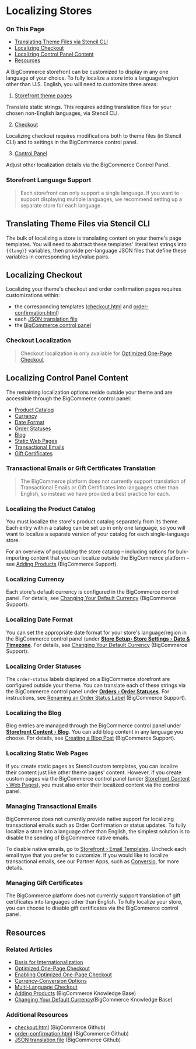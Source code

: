 # Localizing Stores

<div class="otp" id="no-index">

### On This Page
- [Translating Theme Files via Stencil CLI](#translating-theme-files-via-stencil-cli)
- [Localizing Checkout](#localizing-checkout)
- [Localizing Control Panel Content](#localizing-control-panel-content)
- [Resources](#resources)

</div> 

A BigCommerce storefront can be customized to display in any one language of your choice. To fully localize a store into a language/region other than U.S. English, you will need to customize three areas:

1. [Storefront theme pages](#localizing_translating-theme-files)

Translate static strings. This requires adding translation files for your chosen non-English languages, via Stencil CLI.

2. [Checkout](#localizing_localizing-checkout)  

Localizing checkout requires modifications both to theme files (in Stencil CLI) and to settings in the BigCommerce control panel.

3. [Control Panel](#localizing_localizing-control-panel)

Adjust other localization details via the BigCommerce Control Panel.

<div class="HubBlock--callout">
<div class="CalloutBlock--info">
<div class="HubBlock-content">

<!-- theme: info -->

### Storefront Language Support
> Each storefront can only support a single language. If you want to support displaying multiple languages, we recommend setting up a separate store for each language.

</div>
</div>
</div>

## Translating Theme Files via Stencil CLI

The bulk of localizing a store is translating content on your theme's page templates. You will need to abstract these templates' literal text strings into `{{lang}}` variables, then provide per-language JSON files that define these variables in corresponding key/value pairs.

## Localizing Checkout

Localizing your theme's checkout and order confirmation pages requires customizations within:

* the corresponding templates ([checkout.html](https://github.com/bigcommerce/cornerstone/blob/master/templates/pages/checkout.html) and [order-confirmation.html](https://github.com/bigcommerce/cornerstone/blob/master/templates/pages/order-confirmation.html))
* each [JSON translation file](https://github.com/bigcommerce/cornerstone/tree/master/lang)
* the [BigCommerce control panel](http://login.bigcommerce.com/deep-links/manage/)

<div class="HubBlock--callout">
<div class="CalloutBlock--warning">
<div class="HubBlock-content">

<!-- theme: warning -->

### Checkout Localization
> Checkout localization is only available for [Optimized One-Page Checkout](/stencil-docs/template-files/customize-stencil-checkout/optimized-one-page-checkout#optimized_enable)

</div>
</div>
</div>

## Localizing Control Panel Content

The remaining localization options reside outside your theme and are accessible through the BigCommerce control panel:

* [Product Catalog](#product-catalog)
* [Currency](#currency)
* [Date Format](#date-format)
* [Order Statuses](#order-statuses)
* [Blog](#blog)
* [Static Web Pages](#static-web-pages)
* [Transactional Emails](#transactional-emails)
* [Gift Certificates](#gift-certificates)

<div class="HubBlock--callout">
<div class="CalloutBlock--warning">
<div class="HubBlock-content">

<!-- theme: warning -->

### Transactional Emails or Gift Certificates Translation
> The BigCommerce platform does not currently support translation of Transactional Emails or Gift Certificates into languages other than English, so instead we have provided a best practice for each.

</div>
</div>
</div>

### <div id="product-catalog">Localizing the Product Catalog</div>

You must localize the store's product catalog separately from its theme. Each entry within a catalog can be set up in only one language, so you will want to localize a separate version of your catalog for each single-language store.

For an overview of populating the store catalog – including options for bulk-importing content that you can localize outside the BigCommerce platform – see [Adding Products](https://support.bigcommerce.com/s/article/Adding-Products) (BigCommerce Support).

### <div id="currency">Localizing Currency</div>
Each store's default currency is configured in the BigCommerce control panel. For details, see [Changing Your Default Currency](https://support.bigcommerce.com/s/article/Managing-Currencies#default) (BigCommerce Support).

### <div id="date-format">Localizing Date Format</div>
You can set the appropriate date format for your store's language/region in the BigCommerce control panel (under [**Store Setup**›
 **Store Settings** ›
 **Date & Timezone**](http://login.bigcommerce.com/deep-links/manage/settings/store). For details, see [Changing Your Default Currency](https://support.bigcommerce.com/s/article/Managing-Currencies#default) (BigCommerce Support).

### <div id="order-statuses">Localizing Order Statuses</div>

The `order-status` labels displayed on a BigCommerce storefront are configured outside your theme. You can translate each of these strings via the BigCommerce control panel under [**Orders** ›
 **Order Statuses**](http://login.bigcommerce.com/deep-links/manage/orders/order-statuses). For instructions, see [Renaming an Order Status Label](https://support.bigcommerce.com/s/article/Order-Statuses#rename) (BigCommerce Support).

### <div id="blog">Localizing the Blog</div>
Blog entries are managed through the BigCommerce control panel under [**Storefront Content** ›
 **Blog**](https://nik.mybigcommerce.com/manage/content/blog). You can add blog content in any language you choose. For details, see [Creating a Blog Post](https://support.bigcommerce.com/s/article/Using-the-Built-In-Blog#creating-post) (BigCommerce Support).

### <div id="static-web-pages">Localizing Static Web Pages</div>
If you create static pages as Stencil custom templates, you can localize their content just like other theme pages' content. However, if you create custom pages via the BigCommerce control panel (under [Storefront Content › Web Pages](http://login.bigcommerce.com/deep-links/manage/content/pages)), you must also enter their localized content via the control panel.

### <div id="transactional-emails">Managing Transactional Emails</div>

BigCommerce does not currently provide native support for localizing transactional emails such as Order Confirmation or status updates. To fully localize a store into a language other than English, the simplest solution is to disable the sending of BigCommerce native emails.

To disable native emails, go to [Storefront › Email Templates](http://login.bigcommerce.com/deep-links//manage/storefront-manager/email-templates). Uncheck each email type that you prefer to customize. If you would like to localize transactional emails, see our Partner Apps, such as [Conversio](https://www.bigcommerce.com/apps/conversio/), for more details.

### <div id="gift-certificates">Managing Gift Certificates</div>

The BigCommerce platform does not currently support translation of gift certificates into languages other than English. To fully localize your store, you can choose to disable gift certificates via the BigCommerce control panel.

 

## Resources

### Related Articles

 * [Basis for Internationalization](/stencil-docs/internationalization-and-localization/basis-for-internationalization)
* [Optimized One-Page Checkout](/stencil-docs/template-files/customize-stencil-checkout/optimized-one-page-checkout#optimized_enable)
* [Enabling Optimized One-Page Checkout](/stencil-docs/template-files/customize-stencil-checkout/optimized-one-page-checkout#optimized_enable)
* [Currency-Conversion Options](/stencil-docs/template-files/customize-stencil-checkout/currency-conversion)
* [Multi-Language Checkout](/stencil-docs/template-files/customize-stencil-checkout/multi-language-checkout)
* [Adding Products](https://support.bigcommerce.com/s/article/Adding-Products) (BigCommerce Knowledge Base)
* [Changing Your Default Currency](https://support.bigcommerce.com/s/article/Managing-Currencies#default)(BigCommerce Knowledge Base)

### Additional Resources

* [checkout.html](https://github.com/bigcommerce/cornerstone/blob/master/templates/pages/checkout.html) (BigCommerce Github)
* [order-confirmation.html](https://github.com/bigcommerce/cornerstone/blob/master/templates/pages/order-confirmation.html) (BigCommerce Github)
* [JSON translation file](https://github.com/bigcommerce/cornerstone/tree/master/lang) (BigCommerce Github)

